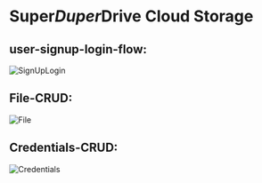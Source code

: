 # Super*Duper*Drive Cloud Storage

## user-signup-login-flow:
![SignUpLogin](https://user-images.githubusercontent.com/37670647/147603594-277785ac-b94b-4049-88aa-ffcf1d2bb455.gif)

## File-CRUD:
![File](https://user-images.githubusercontent.com/37670647/147603588-f698075a-c878-4958-8ce1-cd5d3e0b2b81.gif)

## Credentials-CRUD:
![Credentials](https://user-images.githubusercontent.com/37670647/147603618-cee0c041-a7e2-414c-8900-a60fe9fcb2f6.gif)
